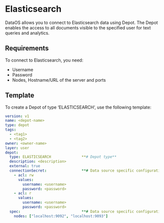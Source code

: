 # Elasticsearch


DataOS allows you to connect to Elasticsearch data using Depot. The Depot enables the access to all documents visible to the specified user for text queries and analytics.

## Requirements

To connect to Elasticsearch, you need:

- Username
- Password
- Nodes, Hostname/URL of the server and ports

## Template

To create a Depot of type ‘ELASTICSEARCH‘, use the following template:

```yaml
version: v1
name: <depot-name>
type: depot
tags:
  - <tag1>
  - <tag2>
owner: <owner-name>
layer: user
depot:
  type: ELASTICSEARCH              **# Depot type**
  description: <description>
  external: true
  connectionSecret:                **# Data source specific configurations**
    - acl: rw
      values:
        username: <username>
        password: <password>
    - acl: r
      values:
        username: <username>
        password: <password>
  spec:                            **# Data source specific configurations**
    nodes: ["localhost:9092", "localhost:9093"]
```